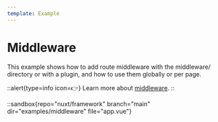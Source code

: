 ```yaml
---
template: Example
---
```


# Middleware

This example shows how to add route middleware with the middleware/ directory or with a plugin, and how to use them globally or per page.

::alert{type=info icon=👉}
Learn more about [middleware](/docs/directory-structure/middleware).
::

::sandbox{repo="nuxt/framework" branch="main" dir="examples/middleware" file="app.vue"}
